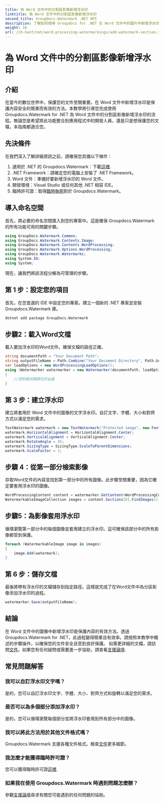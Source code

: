```yaml
---
title: 為 Word 文件中的分割區影像新增浮水印
linktitle: 為 Word 文件中的分割區影像新增浮水印
second_title: GroupDocs.Watermark .NET API
description: 了解如何使用 Groupdocs for .NET 在 Word 文件中的圖片中新增浮水印。請遵循我們的安全、專業文件保護指南。
weight: 16
url: /zh-hant/net/word-processing-watermarkings/add-watermark-section-images-word-docs/
---
```


# 為 Word 文件中的分割區影像新增浮水印

## 介紹
在當今的數位世界中，保護您的文件至關重要。在 Word 文件中新增浮水印是保護內容安全的簡單而有效的方法。本教學將引導您完成使用 Groupdocs.Watermark for .NET 為 Word 文件中的分割區影像新增浮水印的流程。無論您是希望將此功能整合到應用程式中的開發人員，還是只是想保護您的文檔，本指南都適合您。
## 先決條件
在我們深入了解詳細資訊之前，請確保您具備以下條件：
1. 適用於 .NET 的 Groupdocs.Watermark：下載[這裡](https://releases.groupdocs.com/Watermark/net/).
2. .NET Framework：請確定您的電腦上安裝了 .NET Framework。
3. Word 文件：準備好要新增浮水印的 Word 文件。
4. 開發環境：Visual Studio 或任何其他 .NET 相容 IDE。
5. 臨時許可證：取得[臨時執照](https://purchase.groupdocs.com/temporary-license/)對於 Groupdocs.Watermark。
## 導入命名空間
首先，將必要的命名空間匯入到您的專案中。這是確保 Groupdocs.Watermark 的所有功能可用的關鍵步驟。
```csharp
using GroupDocs.Watermark.Common;
using GroupDocs.Watermark.Contents.Image;
using GroupDocs.Watermark.Contents.WordProcessing;
using GroupDocs.Watermark.Options.WordProcessing;
using GroupDocs.Watermark.Watermarks;
using System.IO;
using System;
```
現在，讓我們將該流程分解為可管理的步驟。
## 第 1 步：設定您的項目
首先，在您首選的 IDE 中設定您的專案。建立一個新的 .NET 專案並安裝 Groupdocs.Watermark 庫。
```bash
dotnet add package GroupDocs.Watermark
```
## 步驟2：載入Word文檔
載入要加浮水印的Word文件。確保文檔的路徑正確。
```csharp
string documentPath = "Your Document Path";
string outputFileName = Path.Combine("Your Document Directory", Path.GetFileName(documentPath));
var loadOptions = new WordProcessingLoadOptions();
using (Watermarker watermarker = new Watermarker(documentPath, loadOptions))
{
    //您的程式碼將位於此處
}
```
## 第 3 步：建立浮水印
建立將套用於 Word 文件中的圖像的文字浮水印。自訂文字、字體、大小和對齊方式以滿足您的需求。
```csharp
TextWatermark watermark = new TextWatermark("Protected image", new Font("Arial", 8));
watermark.HorizontalAlignment = HorizontalAlignment.Center;
watermark.VerticalAlignment = VerticalAlignment.Center;
watermark.RotateAngle = 45;
watermark.SizingType = SizingType.ScaleToParentDimensions;
watermark.ScaleFactor = 1;
```
## 步驟 4：從第一部分檢索影像
存取Word文件的內容並找到第一部分中的所有圖像。此步驟至關重要，因為它確定要套用浮水印的圖像。
```csharp
WordProcessingContent content = watermarker.GetContent<WordProcessingContent>();
WatermarkableImageCollection images = content.Sections[0].FindImages();
```
## 步驟5：為影像套用浮水印
循環瀏覽第一部分中的每個圖像並套用建立的浮水印。這可確保該部分中的所有影像都受到保護。
```csharp
foreach (WatermarkableImage image in images)
{
    image.Add(watermark);
}
```
## 第 6 步：儲存文檔
最後將帶有浮水印的文檔儲存到指定路徑。這樣就完成了在Word文件中為分區影像添加浮水印的過程。
```csharp
watermarker.Save(outputFileName);
```
## 結論
在 Word 文件中的圖像中新增浮水印是保護內容的有效方法。透過 Groupdocs.Watermark for .NET，此過程變得簡單且有效率。請按照本教學中概述的步驟操作，以確保您的文件安全且受到良好保護。
如需更詳細的文檔，請訪問[文件](https://tutorials.groupdocs.com/Watermark/net/)。如果您有任何疑問或需要進一步協助，請查看[支援論壇](https://forum.groupdocs.com/c/watermark/19).
## 常見問題解答
### 我可以自訂浮水印文字嗎？
是的，您可以自訂浮水印文字、字體、大小、對齊方式和旋轉以滿足您的需求。
### 是否可以為多個部分添加浮水印？
是的，您可以循環瀏覽每個部分並將浮水印套用到所有部分中的圖像。
### 我可以將此方法用於其他文件格式嗎？
 Groupdocs.Watermark 支援各種文件格式。檢查[文件](https://tutorials.groupdocs.com/Watermark/net/)更多細節。
### 我怎麼才能獲得臨時許可證？
您可以獲得臨時許可證[這裡](https://purchase.groupdocs.com/temporary-license/).
### 如果我在使用 Groupdocs.Watermark 時遇到問題怎麼辦？
參觀[支援論壇](https://forum.groupdocs.com/c/watermark/19)尋求有關您可能遇到的任何問題的協助。